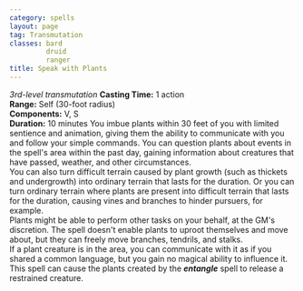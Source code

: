 ```yaml
---
category: spells
layout: page
tag: Transmutation
classes: bard
         druid
         ranger
title: Speak with Plants 
---
```

_3rd-level transmutation_ 
**Casting Time:** 1 action    
**Range:** Self (30-foot radius)    
**Components:** V, S    
**Duration:** 10 minutes 
You imbue plants within 30 feet of you with limited sentience and animation, giving them the ability to communicate with you and follow your simple commands. You can question plants about events in the spell's area within the past day, gaining information about creatures that have passed, weather, and other circumstances.    
You can also turn difficult terrain caused by plant growth (such as thickets and undergrowth) into ordinary terrain that lasts for the duration. Or you can turn ordinary terrain where plants are present into difficult terrain that lasts for the duration, causing vines and branches to hinder pursuers, for example.    
Plants might be able to perform other tasks on your behalf, at the GM's discretion. The spell doesn't enable plants to uproot themselves and move about, but they can freely move branches, tendrils, and stalks.    
If a plant creature is in the area, you can communicate with it as if you shared a common language, but you gain no magical ability to influence it.    
This spell can cause the plants created by the **_entangle_** spell to release a restrained creature. 